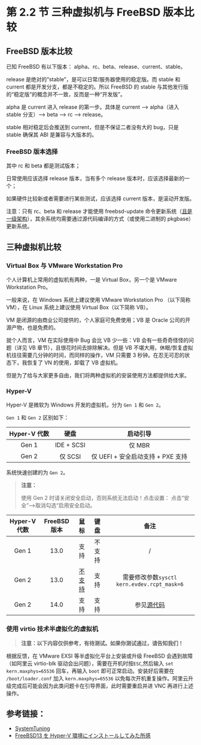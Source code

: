 # 第 2.2 节 三种虚拟机与 FreeBSD 版本比较

## FreeBSD 版本比较

已知 FreeBSD 有以下版本： alpha、rc、beta、release、current、stable。

release 是绝对的“stable”，是可以日常/服务器使用的稳定版。而 stable 和 current 都是开发分支，都是不稳定的。所以 FreeBSD 的 stable 与其他发行版的“稳定版”的概念并不一致，反而是一种“开发版”。

alpha 是 current 进入 release 的第一步。具体是 current --> alpha（进入 stable 分支）--> beta --> rc --> release。

stable 相对稳定后会推送到 current，但是不保证二者没有大的 bug，只是 stable 确保其 ABI 是兼容与大版本的。

### FreeBSD 版本选择

其中 rc 和 beta 都是测试版本；

日常使用应该选择 release 版本，当有多个 release 版本时，应该选择最新的一个；

如果硬件比较新或者需要进行某些测试，应该选择 current 版本，是滚动开发版。

注意：只有 rc、beta 和 release 才能使用 freebsd-update 命令更新系统（[且是一级架构](https://www.freebsd.org/platforms/)），其余系统均需要通过源代码编译的方式（或使用二进制的 pkgbase）更新系统。

## 三种虚拟机比较

### Virtual Box 与 VMware Workstation Pro

个人计算机上常用的虚拟机有两种，一是 Virtual Box，另一个是 VMware Workstation Pro。

一般来说，在 Windows 系统上建议使用 VMware Workstation Pro （以下简称 VM），在 Linux 系统上建议使用 Virtual Box（以下简称 VB）。

VM 是闭源的由商业公司提供的，个人家庭可免费使用；VB 是 Oracle 公司的开源产物，也是免费的。

就个人而言，VM 在实际使用中 Bug 会比 VB 少一些：VB 会有一些奇奇怪怪的问题（详见 VB 章节），且很花时间去排除解决。但是 VB 不堪大用，休眠/恢复虚拟机往往需要几分钟的时间，而同样的操作，VM 只需要 3 秒钟。在忍无可忍的状态下，我恢复了 VN 的使用，卸载了 VB 虚拟机。

但是为了给与大家更多自由，我们将两种虚拟机的安装使用方法都提供给大家。

### Hyper-V

Hyper-V 是微软为 Windows 开发的虚拟机，分为 `Gen 1` 和 `Gen 2`。

`Gen 1` 和 `Gen 2` 区别如下：

| Hyper-V 代数 |    硬盘    |             启动引导              |
| :----------: | :--------: | :-------------------------------: |
|    Gen 1     | IDE + SCSI |              仅 MBR               |
|    Gen 2     |  仅 SCSI   | 仅 UEFI + 安全启动支持 + PXE 支持 |

系统快速创建的为 `Gen 2`。

>**注意：**
>
>使用 Gen 2 时请关闭安全启动，否则系统无法启动！点击设置： 点击“安全”——>取消勾选“启用安全启动。

| Hyper-V 代数 | FreeBSD 版本 |                                鼠标                                |  键盘  |                                              备注                                              |
| :----------: | :----------: | :----------------------------------------------------------------: | :----: | :--------------------------------------------------------------------------------------------: |
|    Gen 1     |     13.0     |                                支持                                | 不支持 |                                               /                                                |
|    Gen 2     |     13.0     | [不支持](https://bugs.freebsd.org/bugzilla/show_bug.cgi?id=221074) |  支持  |                          需要修改参数`sysctl kern.evdev.rcpt_mask=6`                           |
|    Gen 2     |     14.0     |                                支持                                |  支持  | 参见[源代码](https://cgit.FreeBSD.org/src/commit/?id=21f4e817fde79d5de79bfbdf180d358ca5f48bf9) |

### 使用 virtio 技术半虚拟化的虚拟机

> **注意：以下内容仅供参考，有待测试。如果你测试通过，请告知我们！**

根据反馈，在 VMware EXSI 等半虚拟化平台上安装或升级 FreeBSD 会遇到故障（如阿里云 virtio-blk 驱动会出问题），需要在开机时按`ESC`,然后输入 `set kern.maxphys=65536` 回车，再输入 `boot` 即可正常启动。安装好后需要在 `/boot/loader.conf` 加入 `kern.maxphys=65536` 以免每次开机重复操作。阿里云升级完成后可能会因为此类问题卡在引导界面，此时需要重启并进 VNC 再进行上述操作。

## 参考链接：

- [SystemTuning](https://wiki.freebsd.org/SystemTuning)
- [FreeBSD13 を Hyper-V 環境にインストールしてみた所感](https://qiita.com/nanorkyo/items/d33e1befd4eb9c004fcd)

